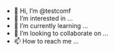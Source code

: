 - 👋 Hi, I’m @testcomf
- 👀 I’m interested in ...
- 🌱 I’m currently learning ...
- 💞️ I’m looking to collaborate on ...
- 📫 How to reach me ...

<!---
testcomf/testcomf is a ✨ special ✨ repository because its `README.md` (this file) appears on your GitHub profile.
You can click the Preview link to take a look at your changes.
--->
